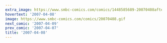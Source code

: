 ```yaml
---
extra_image: https://www.smbc-comics.com/comics/1448585689-20070408after.png
hovertext: '2007-04-08'
image: https://www.smbc-comics.com/comics/20070408.gif
next_comic: '2007-04-09'
prev_comic: '2007-04-07'
title: '2007-04-08'
---
```



